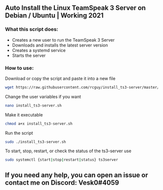 ## Auto Install the Linux TeamSpeak 3 Server on Debian / Ubuntu | Working 2021
### What this script does:
- Creates a new user to run the TeamSpeak 3 Server
- Downloads and installs the latest server version
- Creates a systemd service
- Starts the server

### How to use:
Download or copy the script and paste it into a new file
```bash
wget https://raw.githubusercontent.com/rcguy/install_ts3-server/master/install_ts3-server.sh
```
Change the user variables if you want
```bash
nano install_ts3-server.sh
```
Make it executable
```bash
chmod a+x install_ts3-server.sh
```
Run the script
```bash
sudo ./install_ts3-server.sh
```
To start, stop, restart, or check the status of the ts3-server use
```bash
sudo systemctl {start|stop|restart|status} ts3server 
```

## If you need any help, you can open an issue or contact me on Discord: Vesk0#4059
